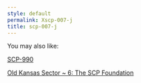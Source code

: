 ```yaml
---
style: default
permalink: Xscp-007-j
title: scp-007-j
---
```

You may also like:

[SCP-990](http://scp-wiki.net/scp-990)

[Old Kansas Sector ~ 6: The SCP Foundation](http://scp-wiki.net/old-kansas-sector-part-6)
